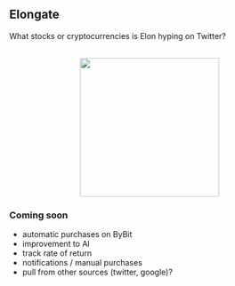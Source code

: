 ## Elongate

What stocks or cryptocurrencies is Elon hyping on Twitter?

<p align="center">
  <br>
    <img src="https://elongate.s3.amazonaws.com/elon.webp" width="250"/>
  <br>
</p>

### Coming soon
- automatic purchases on ByBit
- improvement to AI
- track rate of return
- notifications / manual purchases
- pull from other sources (twitter, google)?